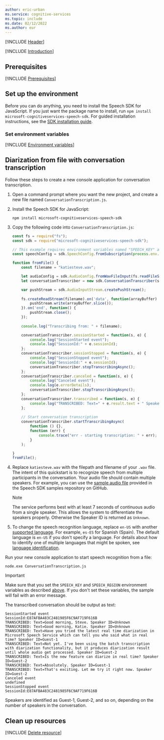 ```yaml
---
author: eric-urban
ms.service: cognitive-services
ms.topic: include
ms.date: 02/12/2022
ms.author: eur
---
```


[!INCLUDE [Header](../../common/javascript.md)]

[!INCLUDE [Introduction](intro.md)]

## Prerequisites

[!INCLUDE [Prerequisites](../../common/azure-prerequisites.md)]

## Set up the environment

Before you can do anything, you need to install the Speech SDK for JavaScript. If you just want the package name to install, run `npm install microsoft-cognitiveservices-speech-sdk`. For guided installation instructions, see the [SDK installation guide](../../../quickstarts/setup-platform.md?pivots=programming-language-javascript).

### Set environment variables

[!INCLUDE [Environment variables](../../common/environment-variables.md)]

## Diarization from file with conversation transcription

Follow these steps to create a new console application for conversation transcription.

1. Open a command prompt where you want the new project, and create a new file named `ConversationTranscription.js`.
1. Install the Speech SDK for JavaScript:
    ```console
    npm install microsoft-cognitiveservices-speech-sdk
    ```
1. Copy the following code into `ConversationTranscription.js`:

    ```javascript
    const fs = require("fs");
    const sdk = require("microsoft-cognitiveservices-speech-sdk");

    // This example requires environment variables named "SPEECH_KEY" and "SPEECH_REGION"
    const speechConfig = sdk.SpeechConfig.fromSubscription(process.env.SPEECH_KEY, process.env.SPEECH_REGION);

    function fromFile() {
        const filename = "katiesteve.wav";

        let audioConfig = sdk.AudioConfig.fromWavFileInput(fs.readFileSync(filename));
        let conversationTranscriber = new sdk.ConversationTranscriber(speechConfig, audioConfig);

        var pushStream = sdk.AudioInputStream.createPushStream();
        
        fs.createReadStream(filename).on('data', function(arrayBuffer) {
            pushStream.write(arrayBuffer.slice());
        }).on('end', function() {
            pushStream.close();
        });
        
        console.log("Transcribing from: " + filename);
    
        conversationTranscriber.sessionStarted = function(s, e) {
            console.log("SessionStarted event");
            console.log("SessionId:" + e.sessionId);
        };
        conversationTranscriber.sessionStopped = function(s, e) {
            console.log("SessionStopped event");
            console.log("SessionId:" + e.sessionId);
            conversationTranscriber.stopTranscribingAsync();
        };
        conversationTranscriber.canceled = function(s, e) {
            console.log("Canceled event");
            console.log(e.errorDetails);
            conversationTranscriber.stopTranscribingAsync();
        };
        conversationTranscriber.transcribed = function(s, e) {
            console.log("TRANSCRIBED: Text=" + e.result.text + " Speaker ID=" + e.result.speakerId);
        };
        
        // Start conversation transcription
        conversationTranscriber.startTranscribingAsync(
            function () {},
            function (err) {
                console.trace("err - starting transcription: " + err);
            }
        );

    }
    fromFile();
    ```

1. Replace `katiesteve.wav` with the filepath and filename of your `.wav` file. The intent of this quickstart is to recognize speech from multiple participants in the conversation. Your audio file should contain multiple speakers. For example, you can use the [sample audio file](https://github.com/Azure-Samples/cognitive-services-speech-sdk/blob/master/sampledata/audiofiles/katiesteve.wav) provided in the Speech SDK samples repository on GitHub.
    > [!NOTE]
    > The service performs best with at least 7 seconds of continuous audio from a single speaker. This allows the system to differentiate the speakers properly. Otherwise the Speaker ID is returned as `Unknown`.
1. To change the speech recognition language, replace `en-US` with another [supported language](~/articles/cognitive-services/speech-service/supported-languages.md). For example, `es-ES` for Spanish (Spain). The default language is `en-US` if you don't specify a language. For details about how to identify one of multiple languages that might be spoken, see [language identification](~/articles/cognitive-services/speech-service/language-identification.md). 

Run your new console application to start speech recognition from a file:

```console
node.exe ConversationTranscription.js
```

> [!IMPORTANT]
> Make sure that you set the `SPEECH_KEY` and `SPEECH_REGION` environment variables as described [above](#set-environment-variables). If you don't set these variables, the sample will fail with an error message.

The transcribed conversation should be output as text: 

```console
SessionStarted event
SessionId:E87AFBA483C2481985F6C9AF719F616B
TRANSCRIBED: Text=Good morning, Steve. Speaker ID=Unknown
TRANSCRIBED: Text=Good morning, Katie. Speaker ID=Unknown
TRANSCRIBED: Text=Have you tried the latest real time diarization in Microsoft Speech Service which can tell you who said what in real time? Speaker ID=Guest-1
TRANSCRIBED: Text=Not yet. I've been using the batch transcription with diarization functionality, but it produces diarization result until whole audio get processed. Speaker ID=Guest-2
TRANSCRIBED: Text=Is the new feature can diarize in real time? Speaker ID=Guest-2
TRANSCRIBED: Text=Absolutely. Speaker ID=Guest-1
TRANSCRIBED: Text=That's exciting. Let me try it right now. Speaker ID=Guest-2
Canceled event
undefined
SessionStopped event
SessionId:E87AFBA483C2481985F6C9AF719F616B
```

Speakers are identified as Guest-1, Guest-2, and so on, depending on the number of speakers in the conversation.

## Clean up resources

[!INCLUDE [Delete resource](../../common/delete-resource.md)]

